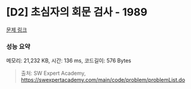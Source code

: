 # [D2] 초심자의 회문 검사 - 1989 

[문제 링크](https://swexpertacademy.com/main/code/problem/problemDetail.do?contestProbId=AV5PyTLqAf4DFAUq) 

### 성능 요약

메모리: 21,232 KB, 시간: 136 ms, 코드길이: 576 Bytes



> 출처: SW Expert Academy, https://swexpertacademy.com/main/code/problem/problemList.do